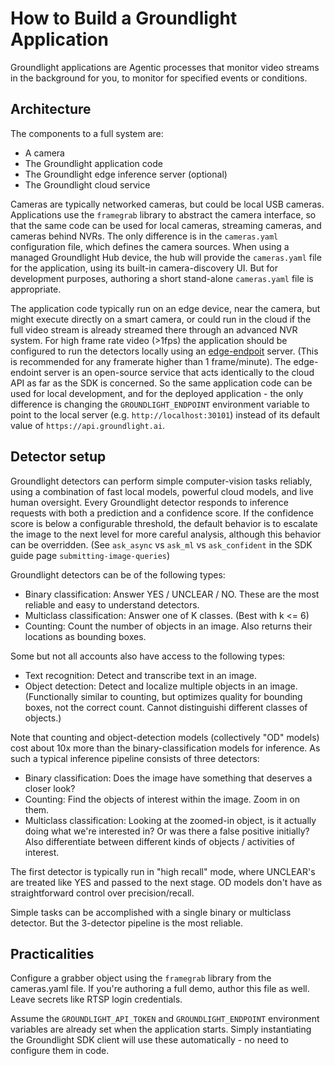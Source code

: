 # How to Build a Groundlight Application

Groundlight applications are Agentic processes that monitor video streams in the background for you, to monitor for specified events or conditions.  

## Architecture

The components to a full system are:
- A camera
- The Groundlight application code
- The Groundlight edge inference server (optional)
- The Groundlight cloud service

Cameras are typically networked cameras, but could be local USB cameras.  Applications use the `framegrab` library to abstract the camera interface, so that the same code can be used for local cameras, streaming cameras, and cameras behind NVRs.  The only difference is in the `cameras.yaml` configuration file, which defines the camera sources.  When using a managed Groundlight Hub device, the hub will provide the `cameras.yaml` file for the application, using its built-in camera-discovery UI.  But for development purposes, authoring a short stand-alone `cameras.yaml` file is appropriate.

The application code typically run on an edge device, near the camera, but might execute directly on a smart camera, or could run in the cloud if the full video stream is already streamed there through an advanced NVR system.  For high frame rate video (>1fps) the application should be configured to run the detectors locally using an [edge-endpoit](https://github.com/groundlight/edge-endpoint) server.  (This is recommended for any framerate higher than 1 frame/minute).
The edge-endoint server is an open-source service that acts identically to the cloud API as far as the SDK is concerned.  So the same application code can be used for local development, and for the deployed application - the only difference is changing the `GROUNDLIGHT_ENDPOINT` environment variable to point to the local server (e.g. `http://localhost:30101`) instead of its default value of `https://api.groundlight.ai`.

## Detector setup

Groundlight detectors can perform simple computer-vision tasks reliably, using a combination of fast local models, powerful cloud models, and live human oversight.  Every Groundlight detector responds to inference requests with both a prediction and a confidence score.  If the confidence score is below a configurable threshold, the default behavior is to escalate the image to the next level for more careful analysis, although this behavior can be overridden.  (See `ask_async` vs `ask_ml` vs `ask_confident` in the SDK guide page `submitting-image-queries`)

Groundlight detectors can be of the following types:
- Binary classification: Answer YES / UNCLEAR / NO.  These are the most reliable and easy to understand detectors.
- Multiclass classification: Answer one of K classes.  (Best with k <= 6)
- Counting: Count the number of objects in an image.  Also returns their locations as bounding boxes.

Some but not all accounts also have access to the following types:
- Text recognition: Detect and transcribe text in an image.
- Object detection: Detect and localize multiple objects in an image.  (Functionally similar to counting, but optimizes quality for bounding boxes, not the correct count.  Cannot distinguishi different classes of objects.)

Note that counting and object-detection models (collectively "OD" models) cost about 10x more than the binary-classification models for inference.  As such a typical inference pipeline consists of three detectors:

- Binary classification: Does the image have something that deserves a closer look?
- Counting: Find the objects of interest within the image.  Zoom in on them.
- Multiclass classification: Looking at the zoomed-in object, is it actually doing what we're interested in?  Or was there a false positive initially?  Also differentiate between different kinds of objects / activities of interest.

The first detector is typically run in "high recall" mode, where UNCLEAR's are treated like YES and passed to the next stage.  OD models don't have as straightforward control over precision/recall.

Simple tasks can be accomplished with a single binary or multiclass detector.  But the 3-detector pipeline is the most reliable.

## Practicalities

Configure a grabber object using the `framegrab` library from the cameras.yaml file.  If you're authoring a full demo, author this file as well.  Leave secrets like RTSP login credentials.

Assume the `GROUNDLIGHT_API_TOKEN` and `GROUNDLIGHT_ENDPOINT` environment variables are already set when the application starts.  Simply instantiating the Groundlight SDK client will use these automatically - no need to configure them in code.











